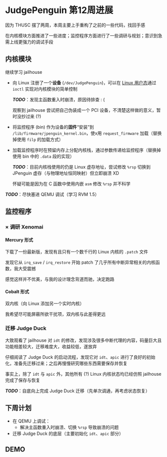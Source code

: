 # JudgePenguin 第12周进展

因为 THUSC 摆了两周，本周主要上手重构了之前的一些代码，找回手感

在内核模块方面推进了一些进度；监控程序方面进行了一些调研与规划；意识到急需上线更强力的调试手段

## 内核模块

继续学习 jailhouse

- 向 Linux 注册了一个**设备** (`/dev/JudgePenguin`)，可以在 <u>Linux 用户态</u>通过 `ioctl` 实现对内核模块的简单控制

  ***TODO***：发现主函数重入时崩溃，原因待排查 : (

  观察到 jailhouse 尝试把自己伪装成一个 PCI 设备，不清楚这样做的意义，暂时没抄过来 (?)

- 将监控程序 (bin) 作为设备的**固件**“安装”到 `/lib/firmware/jpenguin_kernel.bin`，使x用 `request_firmware` 加载（替换掉使用 `filp` 的加载方式）

- 加载监控程序时在预留内存上分配内核栈，通过参数传递给监控程序（替换掉使用 bin 中的 `.data` 段的实现）

  ***TODO***：目前内核栈使用的仍是 Linux 虚存地址，尝试修改 `%rsp` 切换到 JPenguin 虚存（与物理地址恒同映射）但立即崩溃 XD

  怀疑可能是因为在 C 函数中使用内嵌 `asm` 修改 `%rsp` 并不科学

***TODO***：尽快塞进 QEMU 调试（学习 RVM 1.5）


## 监控程序

### × 调研 Xenomai

#### Mercury 形式

下载了一份最新版，发现有且只有一个数千行的 Linux 内核的 `.patch` 文件

发现它从 `irq_save` / `irq_restore` 开始 patch 了几乎所有中断异常相关的内核函数，我大受震撼

感觉这样并不优美，与我的设计理念背道而驰，决定跑路

#### Cobalt 形式

双内核（向 Linux 添加另一个实时内核）

我希望尽可能屏蔽所欲干扰项，双内核与此差得更远

### 迁移 Judge Duck

大致观看了 jailhouse 对 `idt` 的修改，发现涉及很多中断代理的内容，码量巨大且功能相差较大，迁移难度大，收益较低，遂放弃

仔细阅读了 Judge Duck 的启动流程，发现它对 `idt`、`apic` 进行了良好的初始化，准备先迁移过来；之后再慢慢研究哪些东西需要保存并恢复

事实上，除了 `idt` 与 `apic` 外，其他所有 (?) Linux 内核状态均已经仿照 jailhouse 完成了保存与恢复

***TODO***：自底向上完成 Judge Duck 迁移（先单次调通，再考虑状态恢复）

## 下周计划

- 在 QEMU 上调试：
  - 解决主函数重入时崩溃、切换 `%rsp` 导致崩溃的问题
- 迁移 Judge Duck 的底层（主要初始化 `idt`、`apic` 部分）

## DEMO

